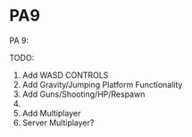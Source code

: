 # PA9
PA 9: 

TODO:
1. Add WASD CONTROLS
2. Add Gravity/Jumping Platform Functionality
3. Add Guns/Shooting/HP/Respawn
4. 
5. Add Multiplayer
6. Server Multiplayer?
